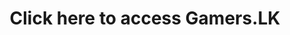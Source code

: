 <html>
<header>
  <title>to Gamers.LK</title>
<header/>
<body>
  <h1>Click here to access Gamers.LK<h1/>
<body/>

</html>
